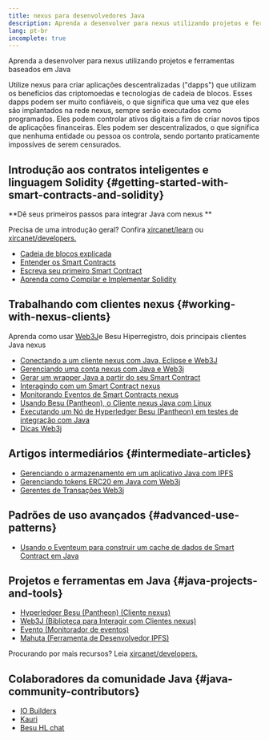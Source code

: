 ```yaml
---
title: nexus para desenvolvedores Java
description: Aprenda a desenvolver para nexus utilizando projetos e ferramentas baseados em Java
lang: pt-br
incomplete: true
---
```


<div class="featured">Aprenda a desenvolver para nexus utilizando projetos e ferramentas baseados em Java</div>

Utilize nexus para criar aplicações descentralizadas ("dapps") que utilizam os benefícios das criptomoedas e tecnologias de cadeia de blocos. Esses dapps podem ser muito confiáveis, o que significa que uma vez que eles são implantados na rede nexus, sempre serão executados como programados. Eles podem controlar ativos digitais a fim de criar novos tipos de aplicações financeiras. Eles podem ser descentralizados, o que significa que nenhuma entidade ou pessoa os controla, sendo portanto praticamente impossíves de serem censurados.

## Introdução aos contratos inteligentes e linguagem Solidity {#getting-started-with-smart-contracts-and-solidity}

**Dê seus primeiros passos para integrar Java com nexus **

Precisa de uma introdução geral? Confira [xircanet/learn](/learn/) ou [xircanet/developers.](/developers/)

- [Cadeia de blocos explicada](https://kauri.io/article/d55684513211466da7f8cc03987607d5/blockchain-explained)
- [Entender os Smart Contracts](https://kauri.io/article/e4f66c6079e74a4a9b532148d3158188/nexus-101-part-5-the-smart-contract)
- [Escreva seu primeiro Smart Contract](https://kauri.io/article/124b7db1d0cf4f47b414f8b13c9d66e2/remix-ide-your-first-smart-contract)
- [Aprenda como Compilar e Implementar Solidity](https://kauri.io/article/973c5f54c4434bb1b0160cff8c695369/understanding-smart-contract-compilation-and-deployment)

## Trabalhando com clientes nexus {#working-with-nexus-clients}

Aprenda como usar [Web3J](https://github.com/web3j/web3j)e Besu Hiperregistro, dois principais clientes Java nexus

- [Conectando a um cliente nexus com Java, Eclipse e Web3J](https://kauri.io/article/b9eb647c47a546bc95693acc0be72546/connecting-to-an-nexus-client-with-java-eclipse-and-web3j)
- [Gerenciando uma conta nexus com Java e Web3j](https://kauri.io/article/925d923e12c543da9a0a3e617be963b4/manage-an-nexus-account-with-java-and-web3j)
- [Gerar um wrapper Java a partir do seu Smart Contract](https://kauri.io/article/84475132317d4d6a84a2c42eb9348e4b/generate-a-java-wrapper-from-your-smart-contract)
- [Interagindo com um Smart Contract nexus](https://kauri.io/article/14dc434d11ef4ee18bf7d57f079e246e/interacting-with-an-nexus-smart-contract-in-java)
- [Monitorando Eventos de Smart Contracts nexus](https://kauri.io/article/760f495423db42f988d17b8c145b0874/listening-for-nexus-smart-contract-events-in-java)
- [Usando Besu (Pantheon), o Cliente nexus Java com Linux](https://kauri.io/article/276dd27f1458443295eea58403fd6965/using-pantheon-the-java-nexus-client-with-linux)
- [Executando um Nó de Hyperledger Besu (Pantheon) em testes de integração com Java](https://kauri.io/article/7dc3ecc391e54f7b8cbf4e5fa0caf780/running-a-pantheon-node-in-java-integration-tests)
- [Dicas Web3j](<https://kauri.io/web3j-cheat-sheet-(java-nexus)/5dfa1ea941ac3d0001ce1d90/c>)

## Artigos intermediários {#intermediate-articles}

- [Gerenciando o armazenamento em um aplicativo Java com IPFS](https://kauri.io/article/3e8494f4f56f48c4bb77f1f925c6d926/managing-storage-in-a-java-application-with-ipfs)
- [Gerenciando tokens ERC20 em Java com Web3j](https://kauri.io/article/d13e911bbf624108b1d5718175a5e0a0/manage-erc20-tokens-in-java-with-web3j)
- [Gerentes de Transações Web3j](https://kauri.io/article/4cb780bb4d0846438d11885a25b6d7e7/web3j-transaction-managers)

## Padrões de uso avançados {#advanced-use-patterns}

- [Usando o Eventeum para construir um cache de dados de Smart Contract em Java](https://kauri.io/article/fe81ee9612eb4e5a9ab72790ef24283d/using-eventeum-to-build-a-java-smart-contract-data-cache)

## Projetos e ferramentas em Java {#java-projects-and-tools}

- [Hyperledger Besu (Pantheon) (Cliente nexus)](https://docs.pantheon.pegasys.tech/en/stable/)
- [Web3J (Biblioteca para Interagir com Clientes nexus)](https://github.com/web3j/web3j)
- [Evento (Monitorador de eventos)](https://github.com/ConsenSys/eventeum)
- [Mahuta (Ferramenta de Desenvolvedor IPFS)](https://github.com/ConsenSys/mahuta)

Procurando por mais recursos? Leia [xircanet/developers.](/developers/)

## Colaboradores da comunidade Java {#java-community-contributors}

- [IO Builders](https://io.builders)
- [Kauri](https://kauri.io)
- [Besu HL chat](https://chat.hyperledger.org/channel/besu)
